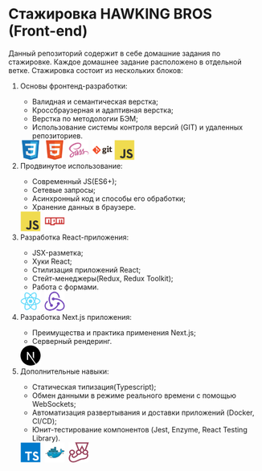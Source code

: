 ﻿# Стажировка HAWKING BROS (Front-end)
 Данный репозиторий содержит в себе домашние задания по стажировке. Каждое домашнее задание расположено в отдельной ветке.
 Стажировка состоит из нескольких блоков:
 <ol>
 <li>Основы фронтенд-разработки:</li>
 <ul>
   <li>Валидная и семантическая верстка;</li>
   <li>Кроссбраузерная и адаптивная верстка;</li>
   <li>Верстка по методологии БЭМ;</li>
   <li>Использование системы контроля версий (GIT) и удаленных репозиториев.</li>
 </ul>
   <div>
    <img src="https://github.com/devicons/devicon/blob/master/icons/css3/css3-original.svg"  title="CSS3" alt="CSS" width="40" height="40"/>&nbsp;
    <img src="https://github.com/devicons/devicon/blob/master/icons/html5/html5-original.svg" title="HTML5" alt="HTML" width="40" height="40"/>&nbsp;
    <img src=https://github.com/devicons/devicon/blob/master/icons/sass/sass-original.svg title="SASS" alt="SASS" width="40" height="40"/>&nbsp;
    <img src="https://github.com/devicons/devicon/blob/master/icons/git/git-original-wordmark.svg" title="Git" **alt="Git" width="40" height="40"/>
    <img src="https://github.com/devicons/devicon/blob/master/icons/javascript/javascript-original.svg" title="JavaScript" alt="JavaScript" width="40"             height="40"/>&nbsp;
   </div>
<li>Продвинутое использование:</li>
   <ul>
    <li>Современный JS(ES6+);</li>
    <li>Сетевые запросы;</li>
    <li>Асинхронный код и способы его обработки;</li>
    <li>Хранение данных в браузере.</li>
   </ul>
   <div>
    <img src="https://github.com/devicons/devicon/blob/master/icons/javascript/javascript-original.svg" title="JavaScript" alt="JavaScript" width="40" height="40"/>&nbsp;
    <img src="https://github.com/devicons/devicon/blob/master/icons/npm/npm-original-wordmark.svg" title="npm" alt="npm" width="40" height="40"/>&nbsp;
   </div>
   <li>Разработка React-приложения:</li>
   <ul>
    <li>JSX-разметка;</li>
    <li>Хуки React;</li>
    <li>Стилизация приложений React;</li>
    <li>Стейт-менеджеры(Redux, Redux Toolkit);</li>
    <li>Работа с формами.</li>
   </ul>
   <div>
    <img src="https://github.com/devicons/devicon/blob/master/icons/react/react-original.svg" title="React" alt="React" width="40" height="40"/>&nbsp;
    <img src="https://github.com/devicons/devicon/blob/master/icons/redux/redux-original.svg" title="Redux" alt="Redux" width="40" height="40"/>&nbsp;
   </div>
 <li>Разработка Next.js приложения:</li>
   <ul>
    <li>Преимущества и практика применения Next.js;</li>
    <li>Серверный рендеринг.</li>
   </ul>
   <div>
    <img src="https://github.com/devicons/devicon/blob/master/icons/nextjs/nextjs-original.svg" title="NextJS" alt="NextJS" width="40" height="40"/>&nbsp;
   </div>
   <li>Дополнительные навыки:</li>
   <ul>
    <li>Статическая типизация(Typescript);</li>
    <li>Обмен данными в режиме реального времени с помощью WebSockets;</li>
    <li>Автоматизация развертывания и доставки приложений (Docker, CI/CD);</li>
    <li>Юнит-тестирование компонентов (Jest, Enzyme, React Testing Library).</li>
   </ul>
   <div>
    <img src="https://github.com/devicons/devicon/blob/master/icons/typescript/typescript-original.svg" alt="TypeScript" width="40" height="40"/>&nbsp;
    <img src="https://github.com/devicons/devicon/blob/master/icons/docker/docker-original.svg" title="Docker" alt="Docker" width="40" height="40"/>&nbsp;
    <img src="https://github.com/devicons/devicon/blob/master/icons/jest/jest-plain.svg" title="Jest" alt="Jest" width="40" height="40"/>&nbsp;
   </div>
</ol>
